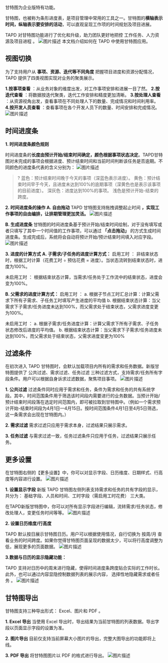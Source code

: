 甘特图为企业版特有功能。

甘特图，也被称为条形进度表，是项目管理中常用的工具之一。甘特图的**横轴表示时间，纵轴表示要安排的活动**，可以直观呈现工作项的时间规划及项目进展。

TAPD 对甘特图功能进行了优化和升级，助力团队更好地把控 工作任务、人力资源及项目进程 。
![图片描述](https://main.qcloudimg.com/raw/1532b77da7d8faba036dc1aefe80d7a4.png)
本文档介绍如何在 TAPD 中使用甘特图应用。

## 视图切换

为了支持用户从 **事项、资源、迭代等不同角度** 把握项目进度和资源分配情况，TAPD 提供了四类视图实现对业务的聚类展示。

**1.按事项查看** ：从业务对象的维度出发，对工作事项安排和进展一目了然。
**2.按迭代查看** ：将数据按迭代聚类，迭代工作安排和精度更加清晰。
**3.按处理人查看** ：从资源视角出发，查看事项在不同处理人下的数量、完成情况和时间利用率。
**4.按开发人员查看** ：查看事项在各个开发人员下的数量、时间安排和完成情况。
![图片描述](https://main.qcloudimg.com/raw/a0526004573d474abec42af588a13bde.png)

## 时间进度条

**1. 时间进度条颜色规则**

时间进度条的**长度由预计开始/结束时间确定，颜色根据事项状态决定**。TAPD甘特图对未完成的事项会根据进度、预计结束时间和当前时间判断该任务是否逾期。不同颜色的进度条代表的含义分别为：
![图片描述](https://main.qcloudimg.com/raw/225ff289c5c09198acbec002762157b0.png)

>?
蓝色：预计结束时间晚于今天的事项（深蓝色表示进度）。
黄色：预计结束时间早于今天，且进度未达到100%的逾期事项（深黄色也是表示该事项的目前进度）。
深灰色：进度达到100%的事项。
浅色是预计开始-结束的跨度。

**2. 时间进度条的操作**
**A. 自由拖动**
TAPD 甘特图支持拖拽调整起止时间 **，实现工作事项的自由编排，让排期管理更加灵活。**
![图片描述](https://main.qcloudimg.com/raw/908a80a905f5357e79795d2fea76d505.gif)

**B. 生成进度条**
甘特图的时间进度条基于预计开始/结束时间绘制，对于没有填写或者只填写了其中一个时间值的工作事项，可以通过 **「点击拖动」** 的方式生成时间进度条。生成完成后，系统将会自动将预计开始/预计结束时间填入对应字段。
![图片描述](https://main.qcloudimg.com/raw/519966f21faf9feff3e668b281182d07.png)

**3. 进度的计算方式**
**A. 子需求/子任务的进度计算方式：**
启用工时 ：
非结束状态时，根据工时计算（花费工时 ÷ 预估花费 = 进度）。当状态流转到结束状态时，进度为100%。

未启用工时 ：
根据结束状态计算，当需求/任务处于工作流中的结束状态，进度会变为100%。

**B. 父需求的进度计算方式：**
启用工时 ：
a. 根据子节点工时汇总计算：计算父需求下所有子需求、子任务工时填写产生进度的平均值
b. 根据结束状态计算：当父需求下子需求/任务进度未达到100%，而父需求处于结束状态，父需求进度变更为100%。

未启用工时 ：
a. 根据子需求/任务进度计算：计算父需求下所有子需求、子任务状态修改后进度的平均值。
b. 根据结束状态计算：当父需求下子需求/任务进度未达到100%，而父需求处于结束状态，父需求进度变更为100%

## 过滤条件

在初次进入 TAPD 甘特图时，会默认加载项目内所有的需求和任务数据。新版甘特图提供了 公共过滤、需求过滤、任务过滤 三种过滤方式，支持需求/任务所有字段条件。用户可以根据自身诉求过滤数据，聚焦项目事项。
![图片描述](https://main.qcloudimg.com/raw/7c1ff975467b75b61daae90ae41db373.png)

**1. 公共过滤**
过滤条件同时应用于需求和任务，条件为需求和任务的共有系统字段。其中，时间范围条件用于筛选该时间段内需要进行的业务数据。当预计开始/预计结束时间段落在选定时间范围内，即可被拉取到甘特图中。（例如一个需求预计开始-结束时间段为4月1日—4月15日。按时间范围条件4月1日至4月5日筛选，这一条需求会出现在甘特图内。）

**2. 需求过滤**
需求过滤只应用于需求本身，过滤结果只展示需求。

**3. 任务过滤**
与需求过滤一致，任务过滤条件只应用于任务，过滤结果只展示任务。

## 更多设置

在甘特图右侧的【更多设置】中，你可以对显示字段、日历维度、日期样式、行高度等内容进行设置。
![图片描述](https://main.qcloudimg.com/raw/7adf558858d965bdb17878eb7fcd6c5e.png)

**1. 设置显示字段** 新版 TAPD 甘特图左侧列表支持需求和任务的共有字段的显示，共分为： 基础字段、人员和时间、工时字段（需启用工时花费） 三大类。

在TAPD新版甘特图中，你可以对所有显示字段进行编辑，流转需求/任务状态，修改处理人，变更任务时间等等。
![图片描述](https://main.qcloudimg.com/raw/13fd987197c047e083ce38bd494f2c8e.png)

**2. 设置日历维度/行高度**

TAPD 默认按日展示甘特图日历。用户可以根据使用情况，自行切换为 按周/月 查看业务的时间跨度。如果你觉得甘特图页面呈现的数据太少，可以将行高度调整为低，展现更多的页面数据。
![图片描述](https://main.qcloudimg.com/raw/ee69d64bbb26acc13e588779f13bd58d.png)

**3.数据与日历的显示隐藏功能：**

TAPD 支持对日历中的周末进行隐藏，使得时间进度条跨度贴合实际的工作时长。此外，也可以通过内容显隐控制数据列表的展示内容， 选择性地隐藏需求或者任务 。
![图片描述](https://main.qcloudimg.com/raw/cb410867e3f26668b15cc1006674e5a0.png)

## 甘特图导出

甘特图支持三种导出形式： Excel、图片和 PDF 。

**1. Excel 导出**
当使用 Excel 导出时，导出结果为当前甘特图的列表数据。导出字段以页面显示字段的设置为准。

**2. 图片导出**
目前仅支持当前屏幕大小图片的导出，完整大图导出的功能即将上线。

**3. PDF 导出**
将甘特图图片以 PDF 的格式进行导出。
![图片描述](https://main.qcloudimg.com/raw/1d3dfec985d9e0cd5bb3d1d58670a509.png)
